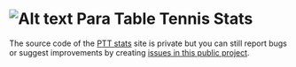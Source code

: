 ![Alt text](http://www.ipttc.org/logos/colour/PTT-110px.png) Para Table Tennis Stats
=======================

The source code of the [PTT stats](http://stats.ipttc.org) site is private but you can still report bugs or suggest improvements by creating [issues in this public project](https://github.com/gmarziou/ptt-stats/issues).


